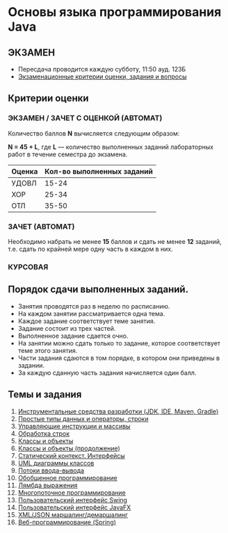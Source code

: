 # Основы языка программирования Java

## ЭКЗАМЕН

- Пересдача проводится каждую субботу, 11:50 ауд. 123Б
- [Экзаменационные критерии оценки, задания и вопросы](exam.md)

## Критерии оценки 

### ЭКЗАМЕН / ЗАЧЕТ С ОЦЕНКОЙ (АВТОМАТ)

Количество баллов **N** вычисляется следующим образом:

**N = 45 + L**, где **L** — количество выполненных заданий лабораторных работ в течение семестра до экзамена.

| **Оценка** | **Кол-во выполненных заданий** |
| --- | --- |
| УДОВЛ | 15-24 |
| ХОР | 25-34 |
| ОТЛ | 35-50 |

### ЗАЧЕТ (АВТОМАТ)

Необходимо набрать не менее **15** баллов и сдать не менее **12** заданий, т.е. сдать по крайней мере одну часть в каждом в них.

### КУРСОВАЯ

## Порядок сдачи выполненных заданий.
- Занятия проводятся раз в неделю по расписанию.
- На каждом занятии рассматривается одна тема.
- Каждое задание соответствует теме занятия.
- Задание состоит из трех частей.
- Выполненное задание сдается очно.
- На занятии можно сдать только то задание, которое соответствует теме этого занятия.
- Части задания сдаются в том порядке, в котором они приведены в задании.
- За каждую сданную часть задания начисляется один балл.

## Темы и задания

1. [Инструментальные средства разработки (JDK, IDE, Maven, Gradle)](lab1.md)
2. [Простые типы данных и операторы, строки](lab2.md)
3. [Управляющие инструкции и массивы](lab3.md)
4. [Обработка строк](lab4.md)
5. [Классы и объекты](lab5.md)
6. [Классы и объекты (продолжение)](lab6.md)
7. [Статический контекст. Интерфейсы](lab7.md)
8. [UML диаграммы классов](lab8.md)
9. [Потоки ввода-вывода](lab9.md)
10. [Обобщенное программирование](lab10.md)
11. [Лямбда выражения](lab11.md)
12. [Многопоточное программирование](lab12.md)
13. [Пользовательский интерфейс Swing](lab13.md)
14. [Пользовательский интерфейс JavaFX](lab14.md)
15. [XML/JSON маршалинг/демаршалинг](lab15.md)
16. [Веб-программирование (Spring)](lab16.md)
